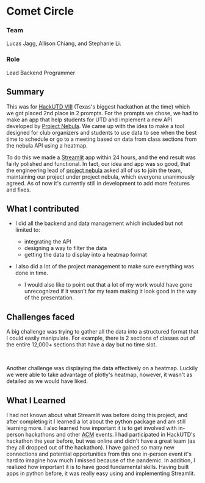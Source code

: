 # Comet Circle

### Team

Lucas Jagg, Allison Chiang, and Stephanie Li.

### Role

Lead Backend Programmer

## Summary

This was for [HackUTD VIII](https://hackutd.co/) (Texas's biggest hackathon at the time) which we got placed 2nd place in 2 prompts. For the prompts we chose, we had to make an app that help students for UTD and implement a new API developed by [Project Nebula](https://about.utdnebula.com/). We came up with the idea to make a tool designed for club organizers and students to use data to see when the best time to schedule or go to a meeting based on data from class sections from the nebula API using a heatmap.

To do this we made a [Streamlit](https://streamlit.io/) app within 24 hours, and the end result was fairly polished and functional. In fact, our idea and app was so good, that the engineering lead of [project nebula](https://about.utdnebula.com/) asked all of us to join the team, maintaining our project under project nebula, which everyone unanimously agreed. As of now it's currently still in development to add more features and fixes.

## What I contributed

-   I did all the backend and data management which included but not limited to:

    -   integrating the API
    -   designing a way to filter the data
    -   getting the data to display into a heatmap format

-   I also did a lot of the project management to make sure everything was done in time.
    -   I would also like to point out that a lot of my work would have gone unrecognized if it wasn't for my team making it look good in the way of the presentation.

## Challenges faced

A big challenge was trying to gather all the data into a structured format that I could easily manipulate. For example, there is 2 sections of classes out of the entire 12,000+ sections that have a day but no time slot.

<br>

Another challenge was displaying the data effectively on a heatmap. Luckily we were able to take advantage of plotly's heatmap, however, it wasn't as detailed as we would have liked.

## What I Learned

I had not known about what Streamlit was before doing this project, and after completing it I learned a lot about the python package and am still learning more. I also learned how important it is to get involved with in-person hackathons and other [ACM](https://acmutd.co/about.html) events. I had participated in HackUTD's hackathon the year before, but was online and didn't have a great team (as they all dropped out of the hackathon). I have gained so many new connections and potential opportunities from this one in-person event it's hard to imagine how much I missed because of the pandemic. In addition, I realized how important it is to have good fundamental skills. Having built apps in python before, it was really easy using and implementing Streamlit.
